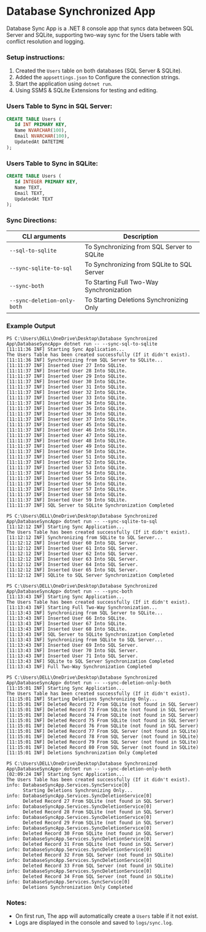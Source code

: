 # Database Synchronized App

Database Sync App is a .NET 8 console app that syncs data between SQL Server and SQLite, supporting two-way sync for the Users table with conflict resolution and logging.

### **Setup instructions:**
1. Created the `Users` table on both databases (SQL Server & SQLite).
2. Added the `appsettings.json` to Configure the connection strings.
3. Start the application using `dotnet run`.
4. Using SSMS & SQLite Extensions for testing and editing.


### **Users Table to Sync in SQL Server:**
```sql
CREATE TABLE Users ( 
   Id INT PRIMARY KEY, 
   Name NVARCHAR(100), 
   Email NVARCHAR(100), 
   UpdatedAt DATETIME
);
  ```

### **Users Table to Sync in SQLite:**
```sql
CREATE TABLE Users ( 
   Id INTEGER PRIMARY KEY, 
   Name TEXT, 
   Email TEXT, 
   UpdatedAt TEXT
);
  ```

### **Sync Directions:**
| CLI arguments                   | Description                                                              |
|----------------------------|--------------------------------------------------------------------------|
| `--sql-to-sqlite`                  | To Synchronizing from SQL Server to SQLite                                              |
| `--sync-sqlite-to-sql`      | To Synchronizing from SQLite to SQL Server            |
| `--sync-both`         | To Starting Full Two-Way Synchronization        |
| `--sync-deletion-only-both` | To Starting Deletions Synchronizing Only              |


### **Example Output**
  ```text
PS C:\Users\DELL\OneDrive\Desktop\Database Synchronized App\DatabaseSyncApp> dotnet run -- --sync-sql-to-sqlite
[11:11:36 INF] Starting Sync Application...
The Users Table has been created successfully (If it didn't exist).
[11:11:36 INF] Synchronizing from SQL Server to SQLite...
[11:11:37 INF] Inserted User 27 Into SQLite.
[11:11:37 INF] Inserted User 28 Into SQLite.
[11:11:37 INF] Inserted User 29 Into SQLite.
[11:11:37 INF] Inserted User 30 Into SQLite.
[11:11:37 INF] Inserted User 31 Into SQLite.
[11:11:37 INF] Inserted User 32 Into SQLite.
[11:11:37 INF] Inserted User 33 Into SQLite.
[11:11:37 INF] Inserted User 34 Into SQLite.
[11:11:37 INF] Inserted User 35 Into SQLite.
[11:11:37 INF] Inserted User 36 Into SQLite.
[11:11:37 INF] Inserted User 37 Into SQLite.
[11:11:37 INF] Inserted User 45 Into SQLite.
[11:11:37 INF] Inserted User 46 Into SQLite.
[11:11:37 INF] Inserted User 47 Into SQLite.
[11:11:37 INF] Inserted User 48 Into SQLite.
[11:11:37 INF] Inserted User 49 Into SQLite.
[11:11:37 INF] Inserted User 50 Into SQLite.
[11:11:37 INF] Inserted User 51 Into SQLite.
[11:11:37 INF] Inserted User 52 Into SQLite.
[11:11:37 INF] Inserted User 53 Into SQLite.
[11:11:37 INF] Inserted User 54 Into SQLite.
[11:11:37 INF] Inserted User 55 Into SQLite.
[11:11:37 INF] Inserted User 56 Into SQLite.
[11:11:37 INF] Inserted User 57 Into SQLite.
[11:11:37 INF] Inserted User 58 Into SQLite.
[11:11:37 INF] Inserted User 59 Into SQLite.
[11:11:37 INF] SQL Server to SQLite Synchronization Completed
  ```

```text
PS C:\Users\DELL\OneDrive\Desktop\Database Synchronized App\DatabaseSyncApp> dotnet run -- --sync-sqlite-to-sql
[11:12:12 INF] Starting Sync Application...
The Users Table has been created successfully (If it didn't exist).
[11:12:12 INF] Synchronizing from SQLite to SQL Server... 
[11:12:12 INF] Inserted User 60 Into SQL Server.
[11:12:12 INF] Inserted User 61 Into SQL Server.
[11:12:12 INF] Inserted User 62 Into SQL Server.
[11:12:12 INF] Inserted User 63 Into SQL Server.
[11:12:12 INF] Inserted User 64 Into SQL Server.
[11:12:12 INF] Inserted User 65 Into SQL Server.
[11:12:12 INF] SQLite to SQL Server Synchronization Completed
  ```

```text
PS C:\Users\DELL\OneDrive\Desktop\Database Synchronized App\DatabaseSyncApp> dotnet run -- --sync-both
[11:13:43 INF] Starting Sync Application...
The Users Table has been created successfully (If it didn't exist).
[11:13:43 INF] Starting Full Two-Way Synchronization...
[11:13:43 INF] Synchronizing from SQL Server to SQLite...
[11:13:43 INF] Inserted User 66 Into SQLite.
[11:13:43 INF] Inserted User 67 Into SQLite.
[11:13:43 INF] Inserted User 68 Into SQLite.
[11:13:43 INF] SQL Server to SQLite Synchronization Completed
[11:13:43 INF] Synchronizing from SQLite to SQL Server...
[11:13:43 INF] Inserted User 69 Into SQL Server.
[11:13:43 INF] Inserted User 70 Into SQL Server.
[11:13:43 INF] Inserted User 71 Into SQL Server.
[11:13:43 INF] SQLite to SQL Server Synchronization Completed
[11:13:43 INF] Full Two-Way Synchronization Completed
  ```

```text
PS C:\Users\DELL\OneDrive\Desktop\Database Synchronized App\DatabaseSyncApp> dotnet run -- --sync-deletion-only-both
[11:15:01 INF] Starting Sync Application...
The Users Table has been created successfully (If it didn't exist).
[11:15:01 INF] Starting Deletions Synchronizing Only...
[11:15:01 INF] Deleted Record 72 From SQLite (not found in SQL Server)
[11:15:01 INF] Deleted Record 73 From SQLite (not found in SQL Server)
[11:15:01 INF] Deleted Record 74 From SQLite (not found in SQL Server)
[11:15:01 INF] Deleted Record 75 From SQLite (not found in SQL Server)
[11:15:01 INF] Deleted Record 76 From SQLite (not found in SQL Server)
[11:15:01 INF] Deleted Record 77 From SQL Server (not found in SQLite)
[11:15:01 INF] Deleted Record 78 From SQL Server (not found in SQLite)
[11:15:01 INF] Deleted Record 79 From SQL Server (not found in SQLite)
[11:15:01 INF] Deleted Record 80 From SQL Server (not found in SQLite)
[11:15:01 INF] Deletions Synchronization Only Completed
  ```

```text
PS C:\Users\DELL\OneDrive\Desktop\Database Synchronized App\DatabaseSyncApp> dotnet run -- --sync-deletion-only-both
[02:09:24 INF] Starting Sync Application...
The Users Table has been created successfully (If it didn't exist).
info: DatabaseSyncApp.Services.SyncService[0]
      Starting Deletions Synchronizing Only...
info: DatabaseSyncApp.Services.SyncDeletionService[0]
      Deleted Record 27 From SQLite (not found in SQL Server)
info: DatabaseSyncApp.Services.SyncDeletionService[0]
      Deleted Record 28 From SQLite (not found in SQL Server)
info: DatabaseSyncApp.Services.SyncDeletionService[0]
      Deleted Record 29 From SQLite (not found in SQL Server)
info: DatabaseSyncApp.Services.SyncDeletionService[0]
      Deleted Record 30 From SQLite (not found in SQL Server)
info: DatabaseSyncApp.Services.SyncDeletionService[0]
      Deleted Record 31 From SQLite (not found in SQL Server)
info: DatabaseSyncApp.Services.SyncDeletionService[0]
      Deleted Record 32 From SQL Server (not found in SQLite)
info: DatabaseSyncApp.Services.SyncDeletionService[0]
      Deleted Record 33 From SQL Server (not found in SQLite)
info: DatabaseSyncApp.Services.SyncDeletionService[0]
      Deleted Record 34 From SQL Server (not found in SQLite)
info: DatabaseSyncApp.Services.SyncService[0]
      Deletions Synchronization Only Completed
  ```

### **Notes:**
- On first run, The app will automatically create a `Users` table if it not exist.
- Logs are displayed in the console and saved to `logs/sync.log`.

